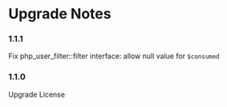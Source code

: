 # Upgrade Notes

### 1.1.1
Fix php_user_filter::filter interface: allow null value for `$consumed`
### 1.1.0
Upgrade License
